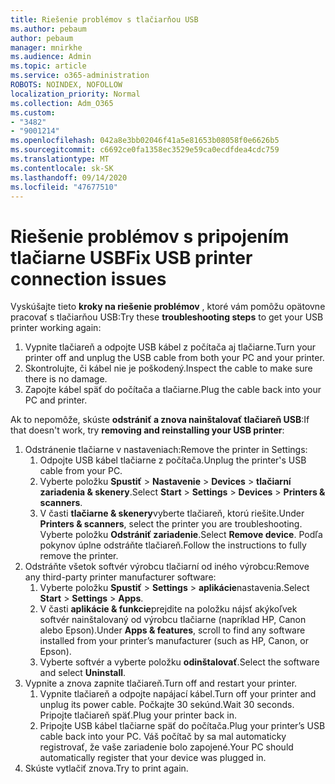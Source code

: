 ```yaml
---
title: Riešenie problémov s tlačiarňou USB
ms.author: pebaum
author: pebaum
manager: mnirkhe
ms.audience: Admin
ms.topic: article
ms.service: o365-administration
ROBOTS: NOINDEX, NOFOLLOW
localization_priority: Normal
ms.collection: Adm_O365
ms.custom:
- "3482"
- "9001214"
ms.openlocfilehash: 042a8e3bb02046f41a5e81653b08058f0e6626b5
ms.sourcegitcommit: c6692ce0fa1358ec3529e59ca0ecdfdea4cdc759
ms.translationtype: MT
ms.contentlocale: sk-SK
ms.lasthandoff: 09/14/2020
ms.locfileid: "47677510"
---
```

# <a name="fix-usb-printer-connection-issues"></a><span data-ttu-id="5ea90-102">Riešenie problémov s pripojením tlačiarne USB</span><span class="sxs-lookup"><span data-stu-id="5ea90-102">Fix USB printer connection issues</span></span>

<span data-ttu-id="5ea90-103">Vyskúšajte tieto **kroky na riešenie problémov** , ktoré vám pomôžu opätovne pracovať s tlačiarňou USB:</span><span class="sxs-lookup"><span data-stu-id="5ea90-103">Try these **troubleshooting steps** to get your USB printer working again:</span></span>

1. <span data-ttu-id="5ea90-104">Vypnite tlačiareň a odpojte USB kábel z počítača aj tlačiarne.</span><span class="sxs-lookup"><span data-stu-id="5ea90-104">Turn your printer off and unplug the USB cable from both your PC and your printer.</span></span>
2. <span data-ttu-id="5ea90-105">Skontrolujte, či kábel nie je poškodený.</span><span class="sxs-lookup"><span data-stu-id="5ea90-105">Inspect the cable to make sure there is no damage.</span></span>
3. <span data-ttu-id="5ea90-106">Zapojte kábel späť do počítača a tlačiarne.</span><span class="sxs-lookup"><span data-stu-id="5ea90-106">Plug the cable back into your PC and printer.</span></span>

<span data-ttu-id="5ea90-107">Ak to nepomôže, skúste **odstrániť a znova nainštalovať tlačiareň USB**:</span><span class="sxs-lookup"><span data-stu-id="5ea90-107">If that doesn't work, try **removing and reinstalling your USB printer**:</span></span>

1. <span data-ttu-id="5ea90-108">Odstránenie tlačiarne v nastaveniach:</span><span class="sxs-lookup"><span data-stu-id="5ea90-108">Remove the printer in Settings:</span></span>
    1. <span data-ttu-id="5ea90-109">Odpojte USB kábel tlačiarne z počítača.</span><span class="sxs-lookup"><span data-stu-id="5ea90-109">Unplug the printer's USB cable from your PC.</span></span>
    2. <span data-ttu-id="5ea90-110">Vyberte položku **Spustiť**  >  **Nastavenie**  >  **Devices**  >  **tlačiarní zariadenia & skenery**.</span><span class="sxs-lookup"><span data-stu-id="5ea90-110">Select **Start** > **Settings** > **Devices** > **Printers & scanners**.</span></span>
    3. <span data-ttu-id="5ea90-111">V časti **tlačiarne & skenery**vyberte tlačiareň, ktorú riešite.</span><span class="sxs-lookup"><span data-stu-id="5ea90-111">Under **Printers & scanners**, select the printer you are troubleshooting.</span></span> <span data-ttu-id="5ea90-112">Vyberte položku **Odstrániť zariadenie**.</span><span class="sxs-lookup"><span data-stu-id="5ea90-112">Select **Remove device**.</span></span> <span data-ttu-id="5ea90-113">Podľa pokynov úplne odstráňte tlačiareň.</span><span class="sxs-lookup"><span data-stu-id="5ea90-113">Follow the instructions to fully remove the printer.</span></span>
2. <span data-ttu-id="5ea90-114">Odstráňte všetok softvér výrobcu tlačiarní od iného výrobcu:</span><span class="sxs-lookup"><span data-stu-id="5ea90-114">Remove any third-party printer manufacturer software:</span></span>
    1. <span data-ttu-id="5ea90-115">Vyberte položku **Spustiť**  >  **Settings**  >  **aplikácie**nastavenia.</span><span class="sxs-lookup"><span data-stu-id="5ea90-115">Select **Start** > **Settings** > **Apps**.</span></span>
    2. <span data-ttu-id="5ea90-116">V časti **aplikácie & funkcie**prejdite na položku nájsť akýkoľvek softvér nainštalovaný od výrobcu tlačiarne (napríklad HP, Canon alebo Epson).</span><span class="sxs-lookup"><span data-stu-id="5ea90-116">Under **Apps & features**, scroll to find any software installed from your printer’s manufacturer (such as HP, Canon, or Epson).</span></span>
    3. <span data-ttu-id="5ea90-117">Vyberte softvér a vyberte položku **odinštalovať**.</span><span class="sxs-lookup"><span data-stu-id="5ea90-117">Select the software and select **Uninstall**.</span></span>
3. <span data-ttu-id="5ea90-118">Vypnite a znova zapnite tlačiareň.</span><span class="sxs-lookup"><span data-stu-id="5ea90-118">Turn off and restart your printer.</span></span><br>
    1. <span data-ttu-id="5ea90-119">Vypnite tlačiareň a odpojte napájací kábel.</span><span class="sxs-lookup"><span data-stu-id="5ea90-119">Turn off your printer and unplug its power cable.</span></span> <span data-ttu-id="5ea90-120">Počkajte 30 sekúnd.</span><span class="sxs-lookup"><span data-stu-id="5ea90-120">Wait 30 seconds.</span></span> <span data-ttu-id="5ea90-121">Pripojte tlačiareň späť.</span><span class="sxs-lookup"><span data-stu-id="5ea90-121">Plug your printer back in.</span></span>
    2. <span data-ttu-id="5ea90-122">Pripojte USB kábel tlačiarne späť do počítača.</span><span class="sxs-lookup"><span data-stu-id="5ea90-122">Plug your printer’s USB cable back into your PC.</span></span> <span data-ttu-id="5ea90-123">Váš počítač by sa mal automaticky registrovať, že vaše zariadenie bolo zapojené.</span><span class="sxs-lookup"><span data-stu-id="5ea90-123">Your PC should automatically register that your device was plugged in.</span></span>
4. <span data-ttu-id="5ea90-124">Skúste vytlačiť znova.</span><span class="sxs-lookup"><span data-stu-id="5ea90-124">Try to print again.</span></span>
